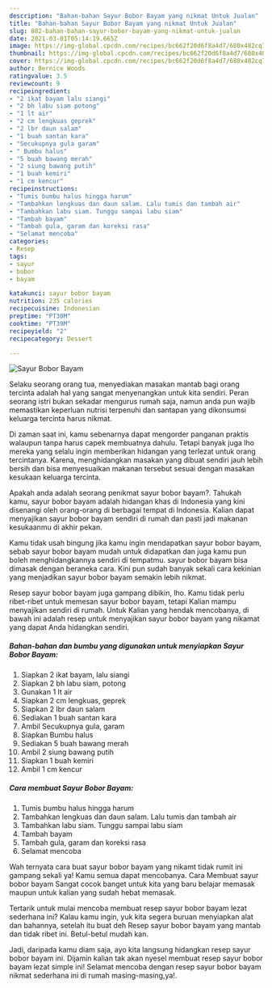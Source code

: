 ```yaml
---
description: "Bahan-bahan Sayur Bobor Bayam yang nikmat Untuk Jualan"
title: "Bahan-bahan Sayur Bobor Bayam yang nikmat Untuk Jualan"
slug: 802-bahan-bahan-sayur-bobor-bayam-yang-nikmat-untuk-jualan
date: 2021-03-01T05:14:19.665Z
image: https://img-global.cpcdn.com/recipes/bc662f20d6f8a4d7/680x482cq70/sayur-bobor-bayam-foto-resep-utama.jpg
thumbnail: https://img-global.cpcdn.com/recipes/bc662f20d6f8a4d7/680x482cq70/sayur-bobor-bayam-foto-resep-utama.jpg
cover: https://img-global.cpcdn.com/recipes/bc662f20d6f8a4d7/680x482cq70/sayur-bobor-bayam-foto-resep-utama.jpg
author: Bernice Woods
ratingvalue: 3.5
reviewcount: 9
recipeingredient:
- "2 ikat bayam lalu siangi"
- "2 bh labu siam potong"
- "1 lt air"
- "2 cm lengkuas geprek"
- "2 lbr daun salam"
- "1 buah santan kara"
- "Secukupnya gula garam"
- " Bumbu halus"
- "5 buah bawang merah"
- "2 siung bawang putih"
- "1 buah kemiri"
- "1 cm kencur"
recipeinstructions:
- "Tumis bumbu halus hingga harum"
- "Tambahkan lengkuas dan daun salam. Lalu tumis dan tambah air"
- "Tambahkan labu siam. Tunggu sampai labu siam"
- "Tambah bayam"
- "Tambah gula, garam dan koreksi rasa"
- "Selamat mencoba"
categories:
- Resep
tags:
- sayur
- bobor
- bayam

katakunci: sayur bobor bayam 
nutrition: 235 calories
recipecuisine: Indonesian
preptime: "PT30M"
cooktime: "PT39M"
recipeyield: "2"
recipecategory: Dessert

---
```



![Sayur Bobor Bayam](https://img-global.cpcdn.com/recipes/bc662f20d6f8a4d7/680x482cq70/sayur-bobor-bayam-foto-resep-utama.jpg)

Selaku seorang orang tua, menyediakan masakan mantab bagi orang tercinta adalah hal yang sangat menyenangkan untuk kita sendiri. Peran seorang istri bukan sekadar mengurus rumah saja, namun anda pun wajib memastikan keperluan nutrisi terpenuhi dan santapan yang dikonsumsi keluarga tercinta harus nikmat.

Di zaman  saat ini, kamu sebenarnya dapat mengorder panganan praktis walaupun tanpa harus capek membuatnya dahulu. Tetapi banyak juga lho mereka yang selalu ingin memberikan hidangan yang terlezat untuk orang tercintanya. Karena, menghidangkan masakan yang dibuat sendiri jauh lebih bersih dan bisa menyesuaikan makanan tersebut sesuai dengan masakan kesukaan keluarga tercinta. 



Apakah anda adalah seorang penikmat sayur bobor bayam?. Tahukah kamu, sayur bobor bayam adalah hidangan khas di Indonesia yang kini disenangi oleh orang-orang di berbagai tempat di Indonesia. Kalian dapat menyajikan sayur bobor bayam sendiri di rumah dan pasti jadi makanan kesukaanmu di akhir pekan.

Kamu tidak usah bingung jika kamu ingin mendapatkan sayur bobor bayam, sebab sayur bobor bayam mudah untuk didapatkan dan juga kamu pun boleh menghidangkannya sendiri di tempatmu. sayur bobor bayam bisa dimasak dengan beraneka cara. Kini pun sudah banyak sekali cara kekinian yang menjadikan sayur bobor bayam semakin lebih nikmat.

Resep sayur bobor bayam juga gampang dibikin, lho. Kamu tidak perlu ribet-ribet untuk memesan sayur bobor bayam, tetapi Kalian mampu menyajikan sendiri di rumah. Untuk Kalian yang hendak mencobanya, di bawah ini adalah resep untuk menyajikan sayur bobor bayam yang nikamat yang dapat Anda hidangkan sendiri.

<!--inarticleads1-->

##### Bahan-bahan dan bumbu yang digunakan untuk menyiapkan Sayur Bobor Bayam:

1. Siapkan 2 ikat bayam, lalu siangi
1. Siapkan 2 bh labu siam, potong
1. Gunakan 1 lt air
1. Siapkan 2 cm lengkuas, geprek
1. Siapkan 2 lbr daun salam
1. Sediakan 1 buah santan kara
1. Ambil Secukupnya gula, garam
1. Siapkan  Bumbu halus
1. Sediakan 5 buah bawang merah
1. Ambil 2 siung bawang putih
1. Siapkan 1 buah kemiri
1. Ambil 1 cm kencur




<!--inarticleads2-->

##### Cara membuat Sayur Bobor Bayam:

1. Tumis bumbu halus hingga harum
1. Tambahkan lengkuas dan daun salam. Lalu tumis dan tambah air
1. Tambahkan labu siam. Tunggu sampai labu siam
1. Tambah bayam
1. Tambah gula, garam dan koreksi rasa
1. Selamat mencoba




Wah ternyata cara buat sayur bobor bayam yang nikamt tidak rumit ini gampang sekali ya! Kamu semua dapat mencobanya. Cara Membuat sayur bobor bayam Sangat cocok banget untuk kita yang baru belajar memasak maupun untuk kalian yang sudah hebat memasak.

Tertarik untuk mulai mencoba membuat resep sayur bobor bayam lezat sederhana ini? Kalau kamu ingin, yuk kita segera buruan menyiapkan alat dan bahannya, setelah itu buat deh Resep sayur bobor bayam yang mantab dan tidak ribet ini. Betul-betul mudah kan. 

Jadi, daripada kamu diam saja, ayo kita langsung hidangkan resep sayur bobor bayam ini. Dijamin kalian tak akan nyesel membuat resep sayur bobor bayam lezat simple ini! Selamat mencoba dengan resep sayur bobor bayam nikmat sederhana ini di rumah masing-masing,ya!.

